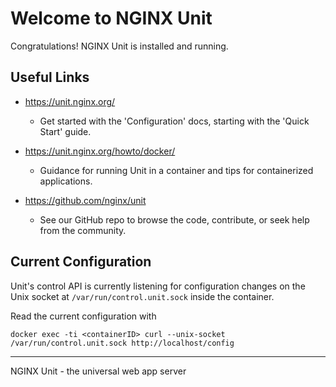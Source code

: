 Welcome to NGINX Unit
=====================

Congratulations! NGINX Unit is installed and running.

Useful Links
------------

* https://unit.nginx.org/
  - Get started with the 'Configuration' docs, starting with the 'Quick Start' guide.

* https://unit.nginx.org/howto/docker/
  - Guidance for running Unit in a container and tips for containerized applications.

* https://github.com/nginx/unit
  - See our GitHub repo to browse the code, contribute, or seek help from the community.

Current Configuration
---------------------
Unit's control API is currently listening for configuration changes on the Unix socket at
`/var/run/control.unit.sock` inside the container.

Read the current configuration with
```
docker exec -ti <containerID> curl --unix-socket /var/run/control.unit.sock http://localhost/config
```

---
NGINX Unit - the universal web app server